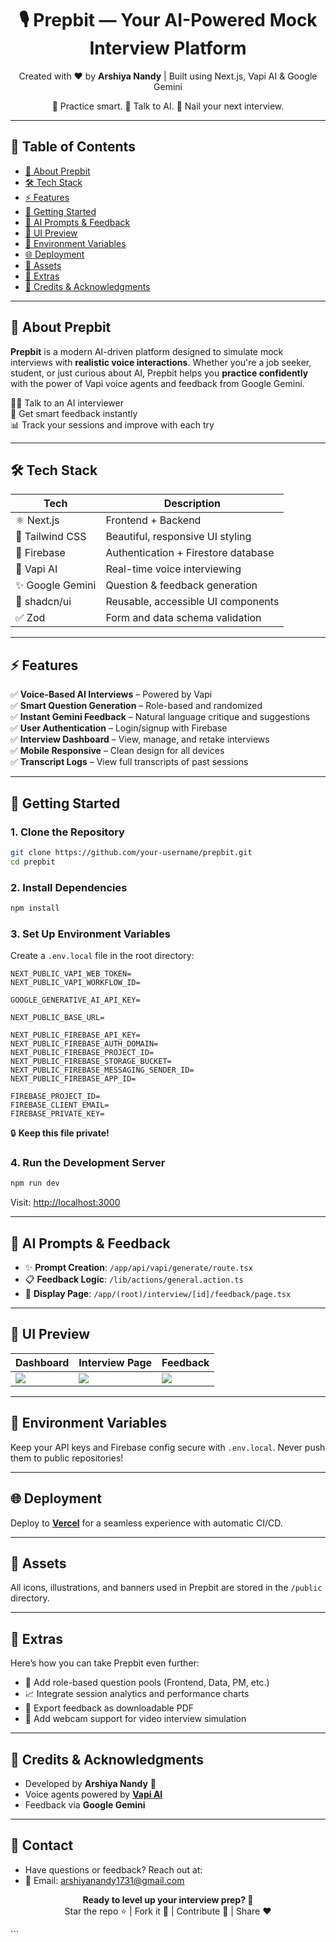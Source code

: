 
<!-- PROJECT BANNER -->

<h1 align="center">🎙️ Prepbit — Your AI-Powered Mock Interview Platform</h1>

<p align="center">
  Created with ❤️ by <strong>Arshiya Nandy</strong> | Built using Next.js, Vapi AI & Google Gemini
</p>

<p align="center">
  🧠 Practice smart. 💬 Talk to AI. 🚀 Nail your next interview.
</p>

---

## 📖 Table of Contents

- [🌟 About Prepbit](#-about-prepbit)
- [🛠️ Tech Stack](#️-tech-stack)
- [⚡ Features](#-features)
- [🚀 Getting Started](#-getting-started)
- [🧠 AI Prompts & Feedback](#-ai-prompts--feedback)
- [📸 UI Preview](#-ui-preview)
- [🔐 Environment Variables](#-environment-variables)
- [🌐 Deployment](#-deployment)
- [📁 Assets](#-assets)
- [🧩 Extras](#-extras)
- [📣 Credits & Acknowledgments](#-credits--acknowledgments)

---

## 🌟 About Prepbit

**Prepbit** is a modern AI-driven platform designed to simulate mock interviews with **realistic voice interactions**. Whether you're a job seeker, student, or just curious about AI, Prepbit helps you **practice confidently** with the power of Vapi voice agents and feedback from Google Gemini.

🧑‍💼 Talk to an AI interviewer  
📝 Get smart feedback instantly  
📊 Track your sessions and improve with each try

---

## 🛠️ Tech Stack

| Tech           | Description                           |
|----------------|---------------------------------------|
| ⚛️ Next.js     | Frontend + Backend                    |
| 🎨 Tailwind CSS| Beautiful, responsive UI styling      |
| 🔐 Firebase    | Authentication + Firestore database   |
| 🧠 Vapi AI     | Real-time voice interviewing          |
| ✨ Google Gemini | Question & feedback generation       |
| 🧩 shadcn/ui   | Reusable, accessible UI components    |
| ✅ Zod         | Form and data schema validation       |

---

## ⚡ Features

✅ **Voice-Based AI Interviews** – Powered by Vapi  
✅ **Smart Question Generation** – Role-based and randomized  
✅ **Instant Gemini Feedback** – Natural language critique and suggestions  
✅ **User Authentication** – Login/signup with Firebase  
✅ **Interview Dashboard** – View, manage, and retake interviews  
✅ **Mobile Responsive** – Clean design for all devices  
✅ **Transcript Logs** – View full transcripts of past sessions

---

## 🚀 Getting Started

### 1. Clone the Repository

```bash
git clone https://github.com/your-username/prepbit.git
cd prepbit
```

### 2. Install Dependencies

```bash
npm install
```

### 3. Set Up Environment Variables

Create a `.env.local` file in the root directory:

```env
NEXT_PUBLIC_VAPI_WEB_TOKEN=
NEXT_PUBLIC_VAPI_WORKFLOW_ID=

GOOGLE_GENERATIVE_AI_API_KEY=

NEXT_PUBLIC_BASE_URL=

NEXT_PUBLIC_FIREBASE_API_KEY=
NEXT_PUBLIC_FIREBASE_AUTH_DOMAIN=
NEXT_PUBLIC_FIREBASE_PROJECT_ID=
NEXT_PUBLIC_FIREBASE_STORAGE_BUCKET=
NEXT_PUBLIC_FIREBASE_MESSAGING_SENDER_ID=
NEXT_PUBLIC_FIREBASE_APP_ID=

FIREBASE_PROJECT_ID=
FIREBASE_CLIENT_EMAIL=
FIREBASE_PRIVATE_KEY=
```

🔒 **Keep this file private!**

### 4. Run the Development Server

```bash
npm run dev
```

Visit: [http://localhost:3000](http://localhost:3000)

---

## 🧠 AI Prompts & Feedback

- ✨ **Prompt Creation**: `/app/api/vapi/generate/route.tsx`  
- 📋 **Feedback Logic**: `/lib/actions/general.action.ts`  
- 🧾 **Display Page**: `/app/(root)/interview/[id]/feedback/page.tsx`

---

## 📸 UI Preview

| Dashboard | Interview Page | Feedback |
|-----------|----------------|----------|
| ![](https://your-preview-link.com/dashboard.png) | ![](https://your-preview-link.com/interview.png) | ![](https://your-preview-link.com/feedback.png) |

---

## 🔐 Environment Variables

Keep your API keys and Firebase config secure with `.env.local`. Never push them to public repositories!

---

## 🌐 Deployment

Deploy to [**Vercel**](https://vercel.com) for a seamless experience with automatic CI/CD.

---

## 📁 Assets

All icons, illustrations, and banners used in Prepbit are stored in the `/public` directory.

---

## 🧩 Extras

Here’s how you can take Prepbit even further:

- 🎯 Add role-based question pools (Frontend, Data, PM, etc.)
- 📈 Integrate session analytics and performance charts
- 📄 Export feedback as downloadable PDF
- 🎥 Add webcam support for video interview simulation

---

## 📣 Credits & Acknowledgments

- Developed by **Arshiya Nandy** 💙  
- Voice agents powered by **[Vapi AI](https://www.vapi.ai)**  
- Feedback via **Google Gemini**

---


## 📧 Contact
- Have questions or feedback? Reach out at:
- 📩 Email: arshiyanandy1731@gmail.com

<p align="center">
  <strong>Ready to level up your interview prep? 🚀</strong> <br/>
  Star the repo ⭐ | Fork it 🍴 | Contribute 🔧 | Share ❤️
</p>
```
